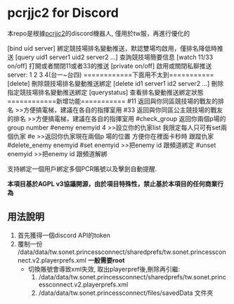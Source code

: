 # pcrjjc2 for Discord

本repo是根據[pcrjjc2](https://github.com/cc004/pcrjjc2)的discord機器人, 僅用於tw服，再進行優化的

[bind uid server] 綁定競技場排名變動推送，默認雙場均啟用，僅排名降低時推送
[query uid1 server1 uid2 server2 ...] 查詢競技場簡要信息
[watch 11/33 on/off] 打開或者關閉11或者33的推送
[private on/off] 啟用或關閉私聊推送
server: 1 2 3 4(台一~台四)
============下面用不太到===========
[delete] 刪除競技場排名變動推送綁定
[delete id1 server1 id2 server2 ...] 刪除指定競技場排名變動推送綁定
[querystatus] 查看排名變動推送綁定狀態
============新增功能===========
#11 返回與你同區競技場的戰友的排名  >>方便搞電梯，建議在各自的指揮室用
#33 返回與你同區公主競技場的戰友的排名  >>方便搞電梯，建議在各自的指揮室用
#check_group 返回你兩個p場的group number
#enemy enemyid 4 >>設立你的仇家list 我限定每人只可有set兩個仇家
#e  >>返回你仇家現在兩個p 場的位置 方便你在裡面卡秒時 跟蹤仇家
#delete_enemy enemyid 
#set enemyid >>把enemy id 跟頻道綁定
#unset enemyid >>把enemy id 跟頻道解綁


支持綁定一個用戶綁定多個PCR賬號以及擊劍自動提醒.

**本項目基於AGPL v3協議開源，由於項目特殊性，禁止基於本項目的任何商業行為**

## 用法說明
1. 首先獲得一個discord API的token
2. 覆制一份 /data/data/tw.sonet.princessconnect/sharedprefs/tw.sonet.princessconnect.v2.playerprefs.xml   **一般需要root**
    + 切換賬號會導致xml失效, 取出playerpref後,刪除再引繼:
        1. /data/data/tw.sonet.princessconnect/sharedprefs/tw.sonet.princessconnect.v2.playerprefs.xml
        2. /data/data/tw.sonet.princessconnect/files/savedData 文件夾

